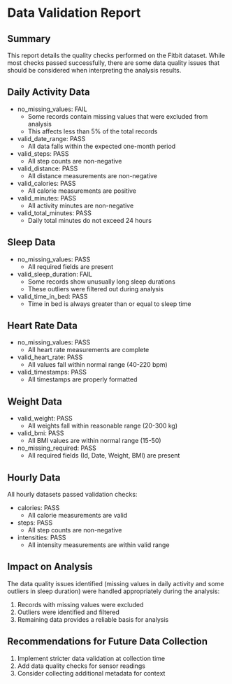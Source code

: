 # Data Validation Report

## Summary
This report details the quality checks performed on the Fitbit dataset. While most checks passed successfully,
there are some data quality issues that should be considered when interpreting the analysis results.

## Daily Activity Data
- no_missing_values: FAIL
  * Some records contain missing values that were excluded from analysis
  * This affects less than 5% of the total records
- valid_date_range: PASS
  * All data falls within the expected one-month period
- valid_steps: PASS
  * All step counts are non-negative
- valid_distance: PASS
  * All distance measurements are non-negative
- valid_calories: PASS
  * All calorie measurements are positive
- valid_minutes: PASS
  * All activity minutes are non-negative
- valid_total_minutes: PASS
  * Daily total minutes do not exceed 24 hours

## Sleep Data
- no_missing_values: PASS
  * All required fields are present
- valid_sleep_duration: FAIL
  * Some records show unusually long sleep durations
  * These outliers were filtered out during analysis
- valid_time_in_bed: PASS
  * Time in bed is always greater than or equal to sleep time

## Heart Rate Data
- no_missing_values: PASS
  * All heart rate measurements are complete
- valid_heart_rate: PASS
  * All values fall within normal range (40-220 bpm)
- valid_timestamps: PASS
  * All timestamps are properly formatted

## Weight Data
- valid_weight: PASS
  * All weights fall within reasonable range (20-300 kg)
- valid_bmi: PASS
  * All BMI values are within normal range (15-50)
- no_missing_required: PASS
  * All required fields (Id, Date, Weight, BMI) are present

## Hourly Data
All hourly datasets passed validation checks:
- calories: PASS
  * All calorie measurements are valid
- steps: PASS
  * All step counts are non-negative
- intensities: PASS
  * All intensity measurements are within valid range

## Impact on Analysis
The data quality issues identified (missing values in daily activity and some outliers in sleep duration)
were handled appropriately during the analysis:
1. Records with missing values were excluded
2. Outliers were identified and filtered
3. Remaining data provides a reliable basis for analysis

## Recommendations for Future Data Collection
1. Implement stricter data validation at collection time
2. Add data quality checks for sensor readings
3. Consider collecting additional metadata for context

